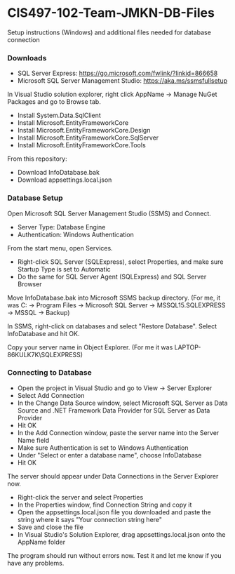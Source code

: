 # CIS497-102-Team-JMKN-DB-Files
Setup instructions (Windows) and additional files needed for database connection

### Downloads
* SQL Server Express: <https://go.microsoft.com/fwlink/?linkid=866658>
* Microsoft SQL Server Management Studio: <https://aka.ms/ssmsfullsetup>

In Visual Studio solution explorer, right click AppName -> Manage NuGet Packages and go to Browse tab.
* Install System.Data.SqlClient
* Install Microsoft.EntityFrameworkCore
* Install Microsoft.EntityFrameworkCore.Design
* Install Microsoft.EntityFrameworkCore.SqlServer
* Install Microsoft.EntityFrameworkCore.Tools

From this repository:
* Download InfoDatabase.bak
* Download appsettings.local.json

### Database Setup
Open Microsoft SQL Server Management Studio (SSMS) and Connect.
* Server Type: Database Engine
* Authentication: Windows Authentication

From the start menu, open Services. 
* Right-click SQL Server (SQLExpress), select Properties, and make sure Startup Type is set to Automatic
* Do the same for SQL Server Agent (SQLExpress) and SQL Server Browser

Move InfoDatabase.bak into Microsoft SSMS backup directory.
(For me, it was C: -> Program Files -> Microsoft SQL Server -> MSSQL15.SQLEXPRESS -> MSSQL -> Backup)

In SSMS, right-click on databases and select "Restore Database". 
Select InfoDatabase and hit OK.

Copy your server name in Object Explorer.
(For me it was LAPTOP-86KULK7K\SQLEXPRESS)

### Connecting to Database
* Open the project in Visual Studio and go to View -> Server Explorer
* Select Add Connection
* In the Change Data Source window, select Microsoft SQL Server as Data Source and .NET Framework Data Provider for SQL Server as Data Provider 
* Hit OK
* In the Add Connection window, paste the server name into the Server Name field
* Make sure Authentication is set to Windows Authentication
* Under "Select or enter a database name", choose InfoDatabase
* Hit OK

The server should appear under Data Connections in the Server Explorer now.
* Right-click the server and select Properties
* In the Properties window, find Connection String and copy it
* Open the appsettings.local.json file you downloaded and paste the string where it says "Your connection string here"
* Save and close the file
* In Visual Studio's Solution Explorer, drag appsettings.local.json onto the AppName folder

The program should run without errors now. Test it and let me know if you have any problems.